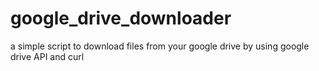 # google_drive_downloader
a simple script to download files from your google drive by using google drive API and curl
